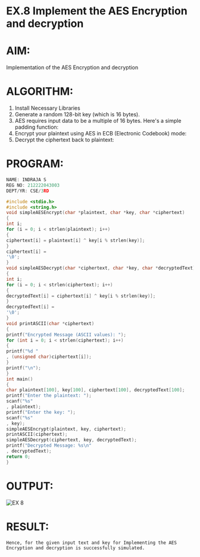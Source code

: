 
# EX.8 Implement the AES Encryption and decryption

# AIM:
Implementation of the AES Encryption and decryption

# ALGORITHM:
1.	Install Necessary Libraries
2.	Generate a random 128-bit key (which is 16 bytes).
3.	AES requires input data to be a multiple of 16 bytes. Here's a simple padding function:
4.	Encrypt your plaintext using AES in ECB (Electronic Codebook) mode:
5.	Decrypt the ciphertext back to plaintext:

# PROGRAM:

```C
NAME: INDRAJA S
REG NO: 212222043003
DEPT/YR: CSE/3RD

#include <stdio.h>
#include <string.h>
void simpleAESEncrypt(char *plaintext, char *key, char *ciphertext)
{
int i;
for (i = 0; i < strlen(plaintext); i++)
{
ciphertext[i] = plaintext[i] ^ key[i % strlen(key)];
}
ciphertext[i] =
'\0';
}
void simpleAESDecrypt(char *ciphertext, char *key, char *decryptedText)
{
int i;
for (i = 0; i < strlen(ciphertext); i++)
{
decryptedText[i] = ciphertext[i] ^ key[i % strlen(key)];
}
decryptedText[i] =
'\0';
}
void printASCII(char *ciphertext)
{
printf("Encrypted Message (ASCII values): ");
for (int i = 0; i < strlen(ciphertext); i++)
{
printf("%d "
, (unsigned char)ciphertext[i]);
}
printf("\n");
}
int main()
{
char plaintext[100], key[100], ciphertext[100], decryptedText[100];
printf("Enter the plaintext: ");
scanf("%s"
, plaintext);
printf("Enter the key: ");
scanf("%s"
, key);
simpleAESEncrypt(plaintext, key, ciphertext);
printASCII(ciphertext);
simpleAESDecrypt(ciphertext, key, decryptedText);
printf("Decrypted Message: %s\n"
, decryptedText);
return 0;
}

```

# OUTPUT:

![EX 8](https://github.com/user-attachments/assets/429c81a1-08b6-4444-85e6-d1406f0fdf7d)



 
# RESULT:
	Hence, for the given input text and key for Implementing the AES Encryption and decryption is successfully simulated.
